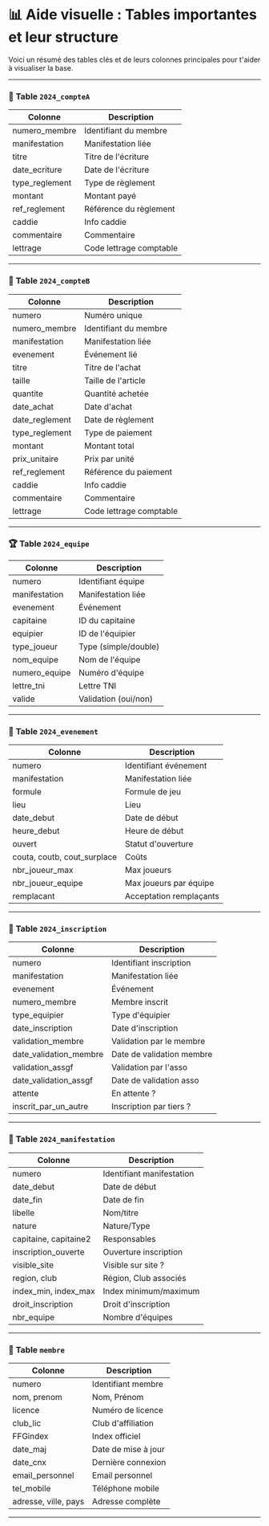 # 📊 Aide visuelle : Tables importantes et leur structure

Voici un résumé des tables clés et de leurs colonnes principales pour t'aider à visualiser la base.

---

### 🏦 **Table `2024_compteA`**

| Colonne         | Description             |
| --------------- | ----------------------- |
| numero\_membre  | Identifiant du membre   |
| manifestation   | Manifestation liée      |
| titre           | Titre de l'écriture     |
| date\_ecriture  | Date de l'écriture      |
| type\_reglement | Type de règlement       |
| montant         | Montant payé            |
| ref\_reglement  | Référence du règlement  |
| caddie          | Info caddie             |
| commentaire     | Commentaire             |
| lettrage        | Code lettrage comptable |

---

### 🏦 **Table `2024_compteB`**

| Colonne         | Description             |
| --------------- | ----------------------- |
| numero          | Numéro unique           |
| numero\_membre  | Identifiant du membre   |
| manifestation   | Manifestation liée      |
| evenement       | Événement lié           |
| titre           | Titre de l'achat        |
| taille          | Taille de l'article     |
| quantite        | Quantité achetée        |
| date\_achat     | Date d'achat            |
| date\_reglement | Date de règlement       |
| type\_reglement | Type de paiement        |
| montant         | Montant total           |
| prix\_unitaire  | Prix par unité          |
| ref\_reglement  | Référence du paiement   |
| caddie          | Info caddie             |
| commentaire     | Commentaire             |
| lettrage        | Code lettrage comptable |

---

### 🏆 **Table `2024_equipe`**

| Colonne        | Description          |
| -------------- | -------------------- |
| numero         | Identifiant équipe   |
| manifestation  | Manifestation liée   |
| evenement      | Événement            |
| capitaine      | ID du capitaine      |
| equipier       | ID de l'équipier     |
| type\_joueur   | Type (simple/double) |
| nom\_equipe    | Nom de l'équipe      |
| numero\_equipe | Numéro d'équipe      |
| lettre\_tni    | Lettre TNI           |
| valide         | Validation (oui/non) |

---

### 📅 **Table `2024_evenement`**

| Colonne                      | Description             |
| ---------------------------- | ----------------------- |
| numero                       | Identifiant événement   |
| manifestation                | Manifestation liée      |
| formule                      | Formule de jeu          |
| lieu                         | Lieu                    |
| date\_debut                  | Date de début           |
| heure\_debut                 | Heure de début          |
| ouvert                       | Statut d'ouverture      |
| couta, coutb, cout\_surplace | Coûts                   |
| nbr\_joueur\_max             | Max joueurs             |
| nbr\_joueur\_equipe          | Max joueurs par équipe  |
| remplacant                   | Acceptation remplaçants |

---

### 📝 **Table `2024_inscription`**

| Colonne                  | Description               |
| ------------------------ | ------------------------- |
| numero                   | Identifiant inscription   |
| manifestation            | Manifestation liée        |
| evenement                | Événement                 |
| numero\_membre           | Membre inscrit            |
| type\_equipier           | Type d'équipier           |
| date\_inscription        | Date d'inscription        |
| validation\_membre       | Validation par le membre  |
| date\_validation\_membre | Date de validation membre |
| validation\_assgf        | Validation par l'asso     |
| date\_validation\_assgf  | Date de validation asso   |
| attente                  | En attente ?              |
| inscrit\_par\_un\_autre  | Inscription par tiers ?   |

---

### 📣 **Table `2024_manifestation`**

| Colonne                | Description               |
| ---------------------- | ------------------------- |
| numero                 | Identifiant manifestation |
| date\_debut            | Date de début             |
| date\_fin              | Date de fin               |
| libelle                | Nom/titre                 |
| nature                 | Nature/Type               |
| capitaine, capitaine2  | Responsables              |
| inscription\_ouverte   | Ouverture inscription     |
| visible\_site          | Visible sur site ?        |
| region, club           | Région, Club associés     |
| index\_min, index\_max | Index minimum/maximum     |
| droit\_inscription     | Droit d'inscription       |
| nbr\_equipe            | Nombre d'équipes          |

---

### 👤 **Table `membre`**

| Colonne              | Description         |
| -------------------- | ------------------- |
| numero               | Identifiant membre  |
| nom, prenom          | Nom, Prénom         |
| licence              | Numéro de licence   |
| club\_lic            | Club d'affiliation  |
| FFGindex             | Index officiel      |
| date\_maj            | Date de mise à jour |
| date\_cnx            | Dernière connexion  |
| email\_personnel     | Email personnel     |
| tel\_mobile          | Téléphone mobile    |
| adresse, ville, pays | Adresse complète    |

---


